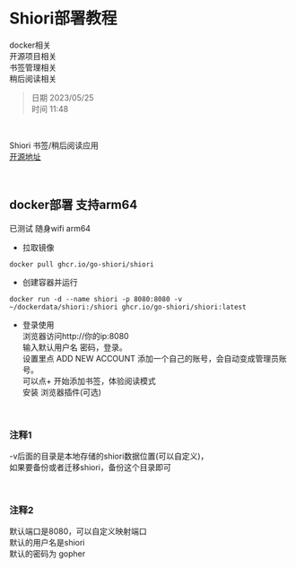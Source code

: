 # Shiori部署教程
docker相关   
开源项目相关   
书签管理相关   
稍后阅读相关   

> 日期 2023/05/25    
> 时间 11:48

<br/>

Shiori 书签/稍后阅读应用        
[开源地址](https://github.com/go-shiori/shiori)

<br/>

## docker部署 支持arm64
已测试 随身wifi arm64   

- 拉取镜像   
```
docker pull ghcr.io/go-shiori/shiori
```

- 创建容器并运行   
```
docker run -d --name shiori -p 8080:8080 -v ~/dockerdata/shiori:/shiori ghcr.io/go-shiori/shiori:latest
```

- 登录使用    
浏览器访问http://你的ip:8080   
输入默认用户名 密码，登录。   
设置里点 ADD NEW ACCOUNT 添加一个自己的账号，会自动变成管理员账号。   
可以点+ 开始添加书签，体验阅读模式   
安装 浏览器插件(可选)

<br/>

### 注释1
-v后面的目录是本地存储的shiori数据位置(可以自定义)，    
如果要备份或者迁移shiori，备份这个目录即可


<br/>

### 注释2
默认端口是8080，可以自定义映射端口    
默认的用户名是shiori   
默认的密码为 gopher




